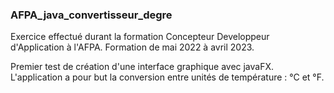 ### AFPA_java_convertisseur_degre

Exercice effectué durant la formation Concepteur Developpeur d'Application à l'AFPA.
Formation de mai 2022 à avril 2023.

Premier test de création d'une interface graphique avec javaFX.
L'application a pour but la conversion entre unités de température : °C et °F.
